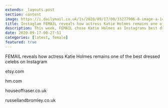 ```yaml
---
extends: _layouts.post
section: content
image: https://i.dailymail.co.uk/1s/2020/09/17/00/33277906-0-image-a-14_1600298163521.jpg 
title: Instaglam FEMAIL reveals how actress Katie Holmes remains one of best dressed celebs on Instagram 
description: This week, FEMAIL chose Katie Holmes as Instagrams best dressed celebrity. She was spotted wearing a stylish white dress, a face mask and sunglasses. 
date: 2020-09-17-00-27-51 
categories: [latest, female] 
featured: true 
--- 
```

FEMAIL reveals how actress Katie Holmes remains one of the best dressed celebs on Instagram

etsy.com 

hm.com 

houseoffraser.co.uk 

russellandbromley.co.uk 

